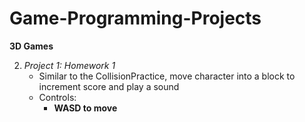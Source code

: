 # Game-Programming-Projects

**3D Games**

2. *Project 1:*
*Homework 1*
	- Similar to the CollisionPractice, move character into a block to increment score and play a sound
	- Controls:
	  - **WASD to move**